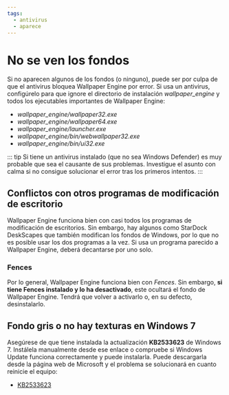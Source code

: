 ```yaml
---
tags:
  - antivirus
  - aparece
---
```


# No se ven los fondos

Si no aparecen algunos de los fondos (o ninguno), puede ser por culpa de que el antivirus bloquea Wallpaper Engine por error. Si usa un antivirus, configúrelo para que ignore el directorio de instalación *wallpaper_engine* y todos los ejecutables importantes de Wallpaper Engine:

* *wallpaper_engine/wallpaper32.exe*
* *wallpaper_engine/wallpaper64.exe*
* *wallpaper_engine/launcher.exe*
* *wallpaper_engine/bin/webwallpaper32.exe*
* *wallpaper_engine/bin/ui32.exe*

::: tip Si tiene un antivirus instalado (que no sea Windows Defender) es muy probable que sea el causante de sus problemas. Investigue el asunto con calma si no consigue solucionar el error tras los primeros intentos. :::

## Conflictos con otros programas de modificación de escritorio

Wallpaper Engine funciona bien con casi todos los programas de modificación de escritorios. Sin embargo, hay algunos como StarDock DeskScapes que también modifican los fondos de Windows, por lo que no es posible usar los dos programas a la vez. Si usa un programa parecido a Wallpaper Engine, deberá decantarse por uno solo.

### Fences

Por lo general, Wallpaper Engine funciona bien con *Fences*. Sin embargo, **si tiene Fences instalado y lo ha desactivado**, este ocultará el fondo de Wallpaper Engine. Tendrá que volver a activarlo o, en su defecto, desinstalarlo.

## Fondo gris o no hay texturas en Windows 7

Asegúrese de que tiene instalada la actualización **KB2533623** de Windows 7. Instálela manualmente desde ese enlace o compruebe si Windows Update funciona correctamente y puede instalarla. Puede descargarla desde la página web de Microsoft y el problema se solucionará en cuanto reinicie el equipo:

* [KB2533623](https://support.microsoft.com/es-es/help/2533623/microsoft-security-advisory-insecure-library-loading-could-allow-remot)